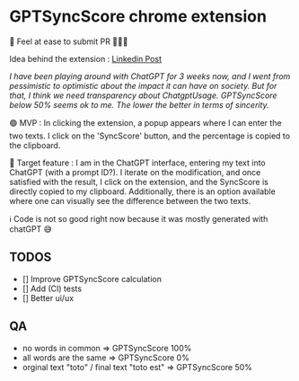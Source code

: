 # GPTSyncScore chrome extension

🙏 Feel at ease to submit PR 🚀🚀🚀

Idea behind the extension : [Linkedin Post](https://www.linkedin.com/posts/pierre-baele_chatgpt-anniv-keepitreal-activity-7136227603769634817-rELS?utm_source=share&utm_medium=member_desktop)

_I have been playing around with ChatGPT for 3 weeks now, and I went from pessimistic to optimistic about the impact it can have on society. But for that, I think we need transparency about ChatgptUsage.
GPTSyncScore below 50% seems ok to me. The lower the better in terms of sincerity._

🟢 MVP : In clicking the extension, a popup appears where I can enter the two texts. I click on the 'SyncScore' button, and the percentage is copied to the clipboard.

🎯 Target feature : I am in the ChatGPT interface, entering my text into ChatGPT (with a prompt ID?). I iterate on the modification, and once satisfied with the result, I click on the extension, and the SyncScore is directly copied to my clipboard. Additionally, there is an option available where one can visually see the difference between the two texts.

ℹ️ Code is not so good right now because it was mostly generated with chatGPT 😅

## TODOS

- [] Improve GPTSyncScore calculation
- [] Add (CI) tests
- [] Better ui/ux

## QA

- no words in common => GPTSyncScore 100%
- all words are the same => GPTSyncScore 0%
- orginal text "toto" / final text "toto est" => GPTSyncScore 50%
